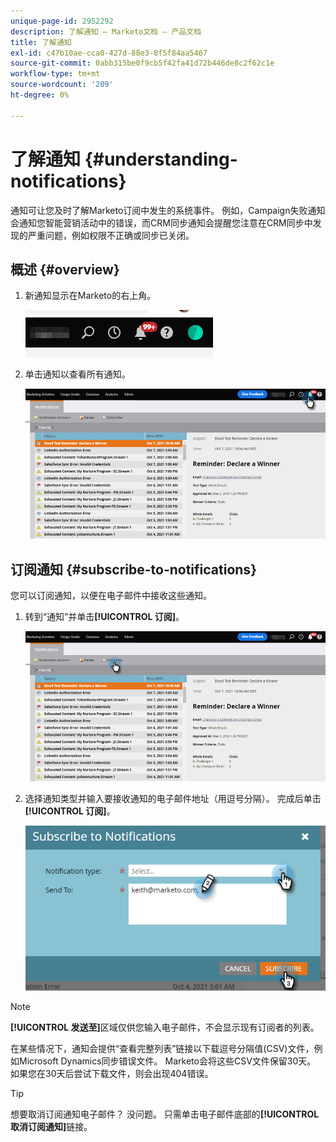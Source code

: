 ```yaml
---
unique-page-id: 2952292
description: 了解通知 — Marketo文档 — 产品文档
title: 了解通知
exl-id: c47b10ae-cca0-427d-88e3-8f5f84aa5467
source-git-commit: 0abb315be0f9cb5f42fa41d72b446de8c2f62c1e
workflow-type: tm+mt
source-wordcount: '209'
ht-degree: 0%

---
```


# 了解通知 {#understanding-notifications}

通知可让您及时了解Marketo订阅中发生的系统事件。 例如，Campaign失败通知会通知您智能营销活动中的错误，而CRM同步通知会提醒您注意在CRM同步中发现的严重问题，例如权限不正确或同步已关闭。

## 概述 {#overview}

1. 新通知显示在Marketo的右上角。

   ![](assets/understanding-notifications-1.png)

1. 单击通知以查看所有通知。

   ![](assets/understanding-notifications-2.png)

## 订阅通知 {#subscribe-to-notifications}

您可以订阅通知，以便在电子邮件中接收这些通知。

1. 转到“通知”并单击&#x200B;**[!UICONTROL 订阅]**。

   ![](assets/understanding-notifications-3.png)

1. 选择通知类型并输入要接收通知的电子邮件地址（用逗号分隔）。 完成后单击&#x200B;**[!UICONTROL 订阅]**。

   ![](assets/understanding-notifications-4.png)

>[!NOTE]
>
>**[!UICONTROL 发送至]**&#x200B;区域仅供您输入电子邮件，不会显示现有订阅者的列表。

在某些情况下，通知会提供“查看完整列表”链接以下载逗号分隔值(CSV)文件，例如Microsoft Dynamics同步错误文件。 Marketo会将这些CSV文件保留30天。 如果您在30天后尝试下载文件，则会出现404错误。

>[!TIP]
>
>想要取消订阅通知电子邮件？ 没问题。 只需单击电子邮件底部的&#x200B;**[!UICONTROL 取消订阅通知]**&#x200B;链接。
